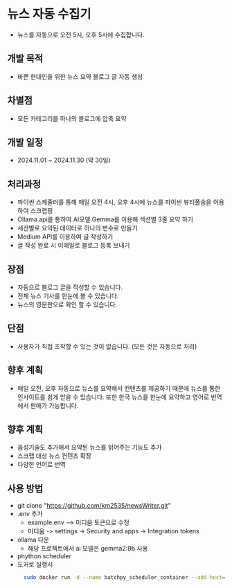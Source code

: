 # 뉴스 자동 수집기
- 뉴스를 자동으로 오전 5시, 오후 5시에 수집합니다.

## 개발 목적 
- 바쁜 현대인을 위한 뉴스 요약 블로그 글 자동 생성

## 차별점
- 모든 카테고리를 하나의 블로그에 압축 요약

## 개발 일정
- 2024.11.01 ~ 2024.11.30 (약 30일)

## 처리과정
- 파이썬 스케줄러를 통해 매일 오전 4시, 오후 4시에 뉴스를 파이썬 뷰티풀숩을 이용하여 스크랩핑
- Ollama api를 통하여 AI모델 Gemma를 이용해 섹션별 3줄 요약 하기 
- 세션별로 요약된 데이터로 하나의 변수로 만들기
- Medium API를 이용하여 글 작성하기
- 글 작성 완료 시 이메일로 블로그 등록 보내기

## 장점
- 자동으로 블로그 글을 작성할 수 있습니다.
- 전체 뉴스 기사를 한눈에 볼 수 있습니다.
- 뉴스의 영문판으로 확인 할 수 있습니다.

## 단점
- 사용자가 직접 조작할 수 있는 것이 없습니다.
  (모든 것은 자동으로 처리)

## 향후 계획
- 매일 오전, 오후 자동으로 뉴스를 요약해서 컨텐츠를 제공하기 때문에 뉴스를 통한 인사이트를 쉽게 얻을 수 있습니다. 또한 한국 뉴스를 한눈에 요약하고 영어로 번역에서 판매가 가능합니다. 

## 향후 계획
- 음성기술도 추가해서 요약된 뉴스를 읽어주는 기능도 추가
- 스크랩 대상 뉴스 컨텐츠 확장
- 다양한 언어로 번역

## 사용 방법
- git clone "https://github.com/km2535/newsWriter.git"
- .env 추가 
  - example.env --> 미디움 토큰으로 수정
  - 미디움 -> settings -> Security and apps -> Integration tokens
- ollama 다운
  - 해당 프로젝트에서 ai 모델은 gemma2:9b 사용 
- phython scheduler
- 도커로 실행시 
  ```bash
    sudo docker run -d --name batchpy_scheduler_container --add-host=host.docker.internal:host-gateway speech2/auto_news_summary:amd  
  ```